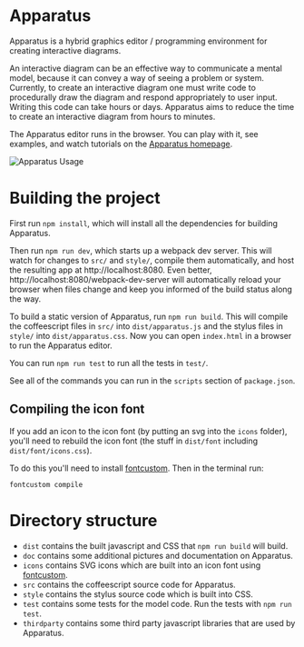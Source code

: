 # Apparatus

Apparatus is a hybrid graphics editor / programming environment for creating interactive diagrams.

An interactive diagram can be an effective way to communicate a mental model, because it can convey a way of seeing a problem or system. Currently, to create an interactive diagram one must write code to procedurally draw the diagram and respond appropriately to user input. Writing this code can take hours or days. Apparatus aims to reduce the time to create an interactive diagram from hours to minutes.

The Apparatus editor runs in the browser. You can play with it, see examples, and watch tutorials on the [Apparatus homepage](http://aprt.us).

![Apparatus Usage](http://aprt.us/assets/usage.png)


# Building the project

First run `npm install`, which will install all the dependencies for building Apparatus.

Then run `npm run dev`, which starts up a webpack dev server. This will watch for changes to `src/` and `style/`, compile them automatically, and host the resulting app at http://localhost:8080. Even better, http://localhost:8080/webpack-dev-server will automatically reload your browser when files change and keep you informed of the build status along the way.

To build a static version of Apparatus, run `npm run build`. This will compile the coffeescript files in `src/` into `dist/apparatus.js` and the stylus files in `style/` into `dist/apparatus.css`. Now you can open `index.html` in a browser to run the Apparatus editor.

You can run `npm run test` to run all the tests in `test/`.

See all of the commands you can run in the `scripts` section of `package.json`.

## Compiling the icon font

If you add an icon to the icon font (by putting an svg into the `icons` folder), you'll need to rebuild the icon font (the stuff in `dist/font` including `dist/font/icons.css`).

To do this you'll need to install [fontcustom](https://github.com/FontCustom/fontcustom/). Then in the terminal run:

    fontcustom compile


# Directory structure

* `dist` contains the built javascript and CSS that `npm run build` will build.
* `doc` contains some additional pictures and documentation on Apparatus.
* `icons` contains SVG icons which are built into an icon font using [fontcustom](https://github.com/FontCustom/fontcustom/).
* `src` contains the coffeescript source code for Apparatus.
* `style` contains the stylus source code which is built into CSS.
* `test` contains some tests for the model code. Run the tests with `npm run test`.
* `thirdparty` contains some third party javascript libraries that are used by Apparatus.
